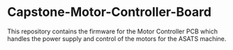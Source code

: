 # Capstone-Motor-Controller-Board
This repository contains the firmware for the Motor Controller PCB which handles the power supply and control of the motors for the ASATS machine.

